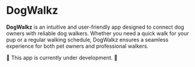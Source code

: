 # DogWalkz

**DogWalkz** is an intuitive and user-friendly app designed to connect dog owners with reliable dog walkers. Whether you need a quick walk for your pup or a regular walking schedule, DogWalkz ensures a seamless experience for both pet owners and professional walkers.

🚧 This app is currently under development. 🚧





